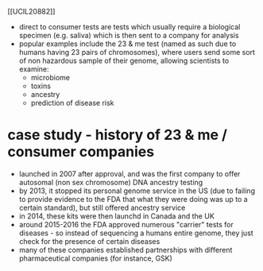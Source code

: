 [[UCIL20882]]

- direct to consumer tests are tests which usually require a biological specimen (e.g. saliva) which is then sent to a company for analysis
- popular examples include the 23 & me test (named as such due to humans having 23 pairs of chromosomes), where users send some sort of non hazardous sample of their genome, allowing scientists to examine:
	- microbiome
	- toxins
	- ancestry
	- prediction of disease risk

# case study - history of 23 & me / consumer companies

- launched in 2007 after approval, and was the first company to offer autosomal (non sex chromosome) DNA ancestry testing
- by 2013, it stopped its personal genome service in the US (due to failing to provide evidence to the FDA that what they were doing was up to a certain standard), but still offered ancestry service
- in 2014, these kits were then launchd in Canada and the UK
- around 2015-2016 the FDA approved numerous "carrier" tests for diseases - so instead of sequencing a humans entire genome, they just check for the presence of certain diseases
- many of these companies established partnerships with different pharmaceutical companies (for instance, GSK)